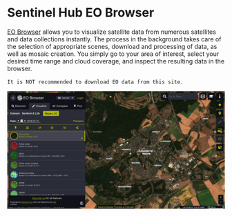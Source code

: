# Sentinel Hub EO Browser

[EO Browser](https://www.sentinel-hub.com/explore/eobrowser/) allows you to visualize satellite data from numerous satellites and data collections instantly. The process in the background takes care of the selection of appropriate scenes, download and processing of data, as well as mosaic creation. You simply go to your area of interest, select your desired time range and cloud coverage, and inspect the resulting data in the browser.

```{warning}
It is NOT recommended to download EO data from this site.
```

![EO browser](eo_browser.png)